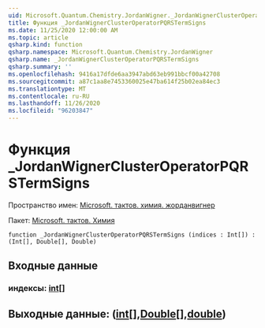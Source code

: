 ```yaml
---
uid: Microsoft.Quantum.Chemistry.JordanWigner._JordanWignerClusterOperatorPQRSTermSigns
title: Функция _JordanWignerClusterOperatorPQRSTermSigns
ms.date: 11/25/2020 12:00:00 AM
ms.topic: article
qsharp.kind: function
qsharp.namespace: Microsoft.Quantum.Chemistry.JordanWigner
qsharp.name: _JordanWignerClusterOperatorPQRSTermSigns
qsharp.summary: ''
ms.openlocfilehash: 9416a17dfde6aa3947abd63eb991bbcf00a42708
ms.sourcegitcommit: a87c1aa8e7453360025e47ba614f25b02ea84ec3
ms.translationtype: MT
ms.contentlocale: ru-RU
ms.lasthandoff: 11/26/2020
ms.locfileid: "96203847"
---
```

# <a name="_jordanwignerclusteroperatorpqrstermsigns-function"></a>Функция _JordanWignerClusterOperatorPQRSTermSigns

Пространство имен: [Microsoft. тактов. химия. жорданвигнер](xref:Microsoft.Quantum.Chemistry.JordanWigner)

Пакет: [Microsoft. тактов. Химия](https://nuget.org/packages/Microsoft.Quantum.Chemistry)




```qsharp
function _JordanWignerClusterOperatorPQRSTermSigns (indices : Int[]) : (Int[], Double[], Double)
```


## <a name="input"></a>Входные данные

### <a name="indices--int"></a>индексы: [int](xref:microsoft.quantum.lang-ref.int)[]





## <a name="output--intdoubledouble"></a>Выходные данные: ([int](xref:microsoft.quantum.lang-ref.int)[],[Double](xref:microsoft.quantum.lang-ref.double)[],[double](xref:microsoft.quantum.lang-ref.double))

